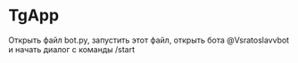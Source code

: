 # TgApp
Открыть файл bot.py, запустить этот файл, открыть бота @Vsratoslavvbot и начать диалог с команды /start
